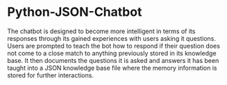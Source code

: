 # Python-JSON-Chatbot
The chatbot is designed to become more intelligent in terms of its responses through its gained experiences with users asking it questions. Users are prompted to teach the bot how to respond if their question does not come to a close match to anything previously stored in its knowledge base.
It then documents the questions it is asked and answers it has been taught into a JSON knowledge base file where the memory information is stored for further interactions.
